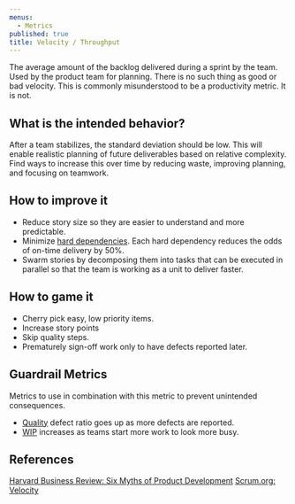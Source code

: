 ```yaml
---
menus:
  - Metrics
published: true
title: Velocity / Throughput
---
```


The average amount of the backlog delivered during a sprint by the team. Used by the product team for planning. There is no such thing as good or bad velocity. This is commonly misunderstood to be a productivity metric. It is not.

## What is the intended behavior?

After a team stabilizes, the standard deviation should be low. This will enable realistic planning of future
deliverables based on relative complexity. Find ways to increase this over time by reducing waste, improving planning,
and focusing on teamwork.

## How to improve it

- Reduce story size so they are easier to understand and more predictable.
- Minimize [hard dependencies](../../glossary/#dependency-hard). Each hard dependency reduces the odds of on-time
  delivery by 50%.
- Swarm stories by decomposing them into tasks that can be executed in parallel so that the team is working as a unit to deliver faster.

## How to game it

- Cherry pick easy, low priority items.
- Increase story points
- Skip quality steps.
- Prematurely sign-off work only to have defects reported later.

## Guardrail Metrics

Metrics to use in combination with this metric to prevent unintended consequences.

- [Quality](./quality.html) defect ratio goes up as more defects are reported.
- [WIP](./work-in-progress.html) increases as teams start more work to look more
  busy.

## References

[Harvard Business Review: Six Myths of Product Development](https://hbr.org/2012/05/six-myths-of-product-development)
[Scrum.org: Velocity](https://www.scrum.org/resources/blog/agile-metrics-velocity#:~:text=Velocity%20is%20an%20indication%20of,Velocity%20or%20a%20Bad%20Velocity)
